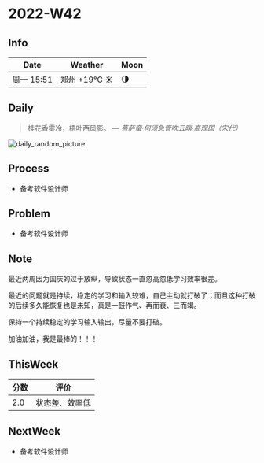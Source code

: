 # 2022-W42

## Info

| Date           | Weather      | Moon |
| -------------- | ------------ | ---- |
| 周一 15:51 | 郑州 +19°C ☀️   | 🌗 |

## Daily

> 桂花香雾冷，梧叶西风影。
> — *菩萨蛮·何须急管吹云暝·高观国（宋代）*

![daily_random_picture](https://images.unsplash.com/photo-1468779065891-103dac4a7c48?crop=entropy&cs=tinysrgb&fit=crop&fm=jpg&h=1080&ixid=MnwxfDB8MXxyYW5kb218MHx8bW91bnRhaW4sd2F0ZXIsbGFuZHNjYXBlLGdhbGF4eSxjaXR5fHx8fHx8MTY2NTk5MzA5MA&ixlib=rb-1.2.1&q=80&utm_campaign=api-credit&utm_medium=referral&utm_source=unsplash_source&w=1920)

## Process

- 备考软件设计师

## Problem

- 备考软件设计师

## Note

最近两周因为国庆的过于放纵，导致状态一直忽高忽低学习效率很差。

最近的问题就是持续，稳定的学习和输入较难，自己主动就打破了；而且这种打破的后续多久能恢复也是未知，真是一鼓作气、再而衰、三而竭。

保持一个持续稳定的学习输入输出，尽量不要打破。

加油加油，我是最棒的！！！

## ThisWeek

| 分数 | 评价           |
| ---- | -------------- |
| 2.0  | 状态差、效率低 |

## NextWeek

- 备考软件设计师
